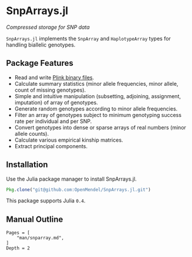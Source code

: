 # SnpArrays.jl

*Compressed storage for SNP data*

`SnpArrays.jl` implements the `SnpArray` and `HaplotypeArray` types for handling biallelic genotypes.

## Package Features

- Read and write [Plink binary files](http://pngu.mgh.harvard.edu/~purcell/plink/binary.shtml).  
- Calculate summary statistics (minor allele frequencies, minor allele, count of missing genotypes).  
- Simple and intuitive manipulation (subsetting, adjoining, assignment, imputation) of array of genotypes.  
- Generate random genotypes according to minor allele frequencies.  
- Filter an array of genotypes subject to minimum genotyping success rate per individual and per SNP.  
- Convert genotypes into dense or sparse arrays of real numbers (minor allele counts).  
- Calculate various empirical kinship matrices.  
- Extract principal components.  

## Installation

Use the Julia package manager to install SnpArrays.jl.
```julia
Pkg.clone("git@github.com:OpenMendel/SnpArrays.jl.git")
```
This package supports Julia `0.4`.

## Manual Outline

```@contents
Pages = [
    "man/snparray.md",
]
Depth = 2
```
